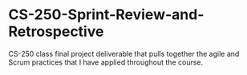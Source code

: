 # CS-250-Sprint-Review-and-Retrospective
CS-250 class final project deliverable that pulls together the agile and Scrum practices that I have applied throughout the course.
